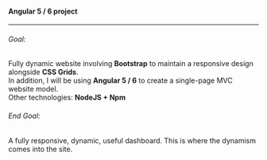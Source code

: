 #### Angular 5 / 6 project
---

###### Goal:

Fully dynamic website involving **Bootstrap** to maintain a responsive design alongside **CSS Grids**.  
In addition, I will be using **Angular 5 / 6** to create a single-page MVC website model.  
Other technologies: **NodeJS + Npm**

###### End Goal:

A fully responsive, dynamic, useful dashboard.
This is where the dynamism comes into the site.   
